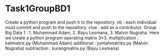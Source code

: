 # Task1GroupBD1
Create a python program and push it to the repository.
nb : each individual must commit and push to the repository.
clue : add as a contributor.
Group Big Data 1 : 1. Muhammad Adam, 2. Bayu Lesmana, 3. Malvin Nugraha.
Here we create a python program operating matrix 3*3.
multiplication : kalimatrix.py (Muhammad Adam)
additional : jumlahmatriks.py (Malvin Nugraha)
subtraction : kurangmatrix.py (Bayu Lesmana)
